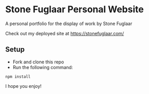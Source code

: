 # Stone Fuglaar Personal Website

A personal portfolio for the display of work by Stone Fuglaar

Check out my deployed site at https://stonefuglaar.com/

## Setup

- Fork and clone this repo
- Run the following command:

```
npm install
```

I hope you enjoy!
